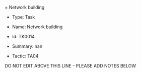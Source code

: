 = Network building

* Type: Task

* Name: Network building

* Id: TK0014

* Summary: nan

* Tactic: TA04

DO NOT EDIT ABOVE THIS LINE - PLEASE ADD NOTES BELOW
